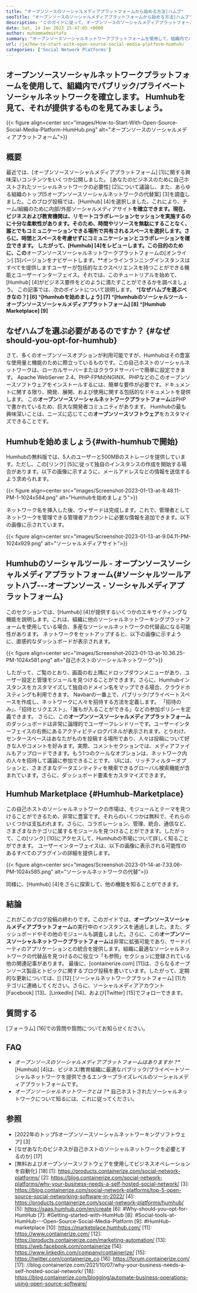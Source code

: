 ```yaml
---
title: "オープンソースのソーシャルメディアプラットフォームから始める方法|ハムブ" 
seoTitle: "オープンソースのソーシャルメディアプラットフォームから始める方法|ハムブ" 
description: "このガイドに従って、オープンソースのソーシャルメディアプラットフォームを始める方法を学びます。多くのエンタープライズレベルの機能とともに、リッチなダッシュボードを提供します。" 
date: Sat, 14 Jan 2023 15:47:05 +0000
author: muhammadmustafa
summary: "オープンソースソーシャルネットワークプラットフォームを使用して、組織内でパブリック/プライベートソーシャルネットワークを確立します。 Humhubを見て、それが提供するものを見てみましょう。" 
url: /ja/how-to-start-with-open-source-social-media-platform-humhub/
categories: ['Social Network Platforms']
---
```


## オープンソースソーシャルネットワークプラットフォームを使用して、組織内でパブリック/プライベートソーシャルネットワークを確立します。 Humhubを見て、それが提供するものを見てみましょう。

{{< figure align=center src="images/How-to-Start-With-Open-Source-Social-Media-Platform-HumHub.png" alt="オープンソースのソーシャルメディアプラットフォーム">}}


## 概要
最近では、[オープンソースソーシャルメディアプラットフォーム] [1]に関する興味深いコンテンツをいくつか公開しました。 [あなたのビジネスのために自己ホストされたソーシャルネットワークの必要性] [2]について議論し、また、あらゆる組織のトップ[5オープンソースソーシャルネットワークの代替案] [3]を調査しました。このブログ投稿では、[Humhub] [4]を選択しました。これにより、チーム/組織のために内部/外部ソーシャルメディアサイト**を確立できます。現在、ビジネスおよび教育機関は、リモートコラボレーションセッションを実施するのに十分な柔軟性があります。そのため、時間やリソースを無駄にすることなく、誰とでもコミュニケーションできる場所で共有されるスペースを選択します。さらに、時間とスペースを考慮せずにコミュニケーションとコラボレーションを確立できます。
したがって、[Humhub] [4]をレビューします。この目的のために、この**オープンソースソーシャルネットワークプラットフォームの[オンライン] [5]バージョンをナビゲートします。**オンラインランニングインスタンスはすべてを提供しますユーザーが包括的なエクスペリエンスを持つことができる機能とユーザーインターフェイス。それでは、このチュートリアルを始めて、[Humhub] [4]がビジネス要件をどのように満たすことができるかを調べましょう。
この記事では、次のポイントについて説明します。
***[なぜハムブを選ぶべきなの？] [6]**
***[Humhubを始めましょう] [7]**
***[Humhubのソーシャルツール - オープンソースソーシャルメディアプラットフォーム] [8]**
***[Humhub Marketplace] [9]**

## なぜハムブを選ぶ必要があるのですか？ {#なぜshould-you-opt-for-humhub}
さて、多くのオープンソースオプションが利用可能ですが、Humhubはその豊富な使用量と機能のために際立っているものです。この自己ホストのソーシャルネットワークは、ローカルサーバーまたはクラウドサーバーで簡単に設定できます。 Apache WebServer 2.4、PHP-FPMのNGINX、PHPなどのこのオープンソースソフトウェアをインストールするには、簡単な要件が必要です。ドキュメントに関する限り、開発、展開、および使用に関する包括的なドキュメントを提供します。
この**オープンソースソーシャルネットワークプラットフォーム**はPHPで書かれているため、巨大な開発者コミュニティがあります。 Humhubの最も興味深いことは、ニーズに応じてこの**オープンソースソフトウェア**をカスタマイズできることです。

## Humhubを始めましょう{#with-humhubで開始}
Humhubの無料版では、5人のユーザーと500MBのストレージを提供しています。ただし、この[リンク] [5]に従って独自のインスタンスの作成を開始する場合があります。以下の画像に示すように、メールアドレスなどの情報を送信するよう求められます。

{{< figure align=center src="images/Screenshot-2023-01-13-at-8.48.11-PM-1-1024x584.png" alt="Humhubを始めましょう">}}

ネットワーク名を挿入した後、ウィザードは完成します。これで、管理者としてネットワークを管理できる管理者アカウントに必要な情報を追加できます。以下の画像に示されています。

{{< figure align=center src="images/Screenshot-2023-01-13-at-9.04.11-PM-1024x929.png" alt="ソーシャルメディアサイト">}}


## Humhubのソーシャルツール - オープンソースソーシャルメディアプラットフォーム{#ソーシャルツールアットハブ---オープンソース - ソーシャルメディアプラットフォーム}
このセクションでは、[Humhub] [4]が提供するいくつかのエキサイティングな機能を説明します。これは、組織に他のソーシャルネットワーキングプラットフォームを使用している場合、多産なソーシャルネットワークの代替品になる可能性があります。
ネットワークをセットアップすると、以下の画像に示すように、直感的なダッシュボードが表示されます。

{{< figure align=center src="images/Screenshot-2023-01-13-at-10.36.25-PM-1024x581.png" alt="自己ホストのソーシャルネットワーク">}}

したがって、ご覧のとおり、画面の右上隅にドロップダウンメニューがあり、ユーザー設定と管理モジュールを見つけることができます。さらに、Humhubインスタンスをカスタマイズして独自のドメイン名をマップできる場合、クラウドホスティングも利用できます。 Navbarの一番上で、パブリック/プライベートスペースを作成し、ネットワークに人々​​を招待する方法を定義します。 「招待のみ」、「招待とリクエスト」、「誰もが入ることができる」などの参加ポリシーを定義できます。
さらに、この**オープンソースソーシャルメディアプラットフォーム**のダッシュボードは非常に論理的でユーザーフレンドリーです。ユーザーインターフェイスの右側にあるアクティビティログパネルが表示されます。とりわけ、センタースペースはあなたがものを投稿する場所であり、人々は投稿について好きな人やコメントを好みます。実際、コメントセクションでは、メディアファイルもアップロードできます。もう1つのクールなオプションは、ネットワーク内の人々を招待して議論に参加できることです。 UIには、リッチフィルターオプションと、さまざまなデータエンティティを検索できるグローバル検索機能が含まれています。さらに、ダッシュボード要素をカスタマイズできます。

## Humhub Marketplace {#Humhub-Marketplace}
この自己ホストのソーシャルネットワークの市場は、モジュールとテーマを見つけることができるため、非常に豊富です。それらのいくつかは無料で、それらのいくつかは支払われます。さらに、コラボレーション、管理、統合、通信など、さまざまなカテゴリに属する​​モジュールを見つけることができます。したがって、この[リンク] [10]にアクセスして、Humhubの市場について詳しく知ることができます。
ユーザーインターフェイスは、以下の画像に表示される可能性のあるすべてのプラグインの詳細を提供します。

{{< figure align=center src="images/Screenshot-2023-01-14-at-7.33.06-PM-1024x585.png" alt="ソーシャルネットワークの代替">}}

同様に、[Humhub] [4]をさらに探索して、他の機能を知ることができます。

## 結論
これがこのブログ投稿の終わりです。このガイドでは、**オープンソースソーシャルメディアプラットフォーム**の実行中のインスタンスを通過しました。また、ダッシュボードやその他のモジュールも調査しました。さらに、この**オープンソースソーシャルネットワークプラットフォーム**は非常に拡張可能であり、サードパーティのアプリケーションとの統合を提供します。組織に最適なソーシャルネットワークの代替品を見つけるのに役立つ「も参照」セクションに登録されている他の関連記事があります。
最後に、[containerize.com] [11]は、さらなるオープンソース製品とトピックに関するブログ投稿を書いています。したがって、定期的な更新については、[] [12] [ソーシャルネットワークプラットフォーム] [1]カテゴリに連絡してください。さらに、ソーシャルメディアアカウント[Facebook] [13]、[LinkedIn] [14]、および[Twitter] [15]でフォローできます。

## 質問する
[フォーラム] [16]での質問や質問についてお知らせください。

## FAQ
* *オープンソースのソーシャルメディアプラットフォームはありますか？**
[Humhub] [4]は、ビジネス/教育組織に最適なパブリック/プライベートソーシャルネットワークを提供できるエンタープライズレベルのソーシャルメディアプラットフォームです。
* *オープンソーシャルネットワークとは？**
自己ホストされたソーシャルネットワークについて知るには、これに従ってください。

## 参照
  * [2022年のトップ5オープンソースソーシャルネットワーキングソフトウェア] [3]
  * [なぜあなたのビジネスが自己ホストのソーシャルネットワークを必要とするのか] [17]
  * [無料およびオープンソースソフトウェアを使用してビジネスオペレーションを自動化] [18]
[1]: https://products.containerize.com/social-network-platforms/
[2]: https://blog.containerize.com/social-network-platforms/why-your-business-needs-a-self-hosted-social-network/
[3]: https://blog.containerize.com/social-network-platforms/top-5-open-source-social-networking-software-in-2022/
[4]: https://products.containerize.com/social-network-platforms/humhub/
[5]: https://saas.humhub.com/en/create
[6]: #Why-should-you-opt-for-HumHub
[7]: #Getting-started-with-HumHub
[8]: #Social-tools-at-HumHub---Open-Source-Social-Media-Platform
[9]: #HumHub-marketplace
[10]: https://marketplace.humhub.com/
[11]: https://www.containerize.com/
[12]: https://products.containerize.com/marketing-automation/
[13]: https://web.facebook.com/containerize
[14]: https://www.linkedin.com/company/containerize/
[15]: https://twitter.com/containerize_co
[16]: https://forum.containerize.com/
[17]: //blog.containerize.com/2021/10/07/why-your-business-needs-a-self-hosted-social-network/
[18]: https://blog.containerize.com/blogging/automate-business-operations-using-open-source-software/
